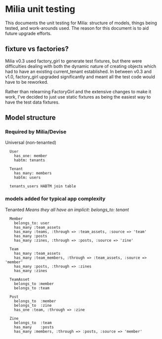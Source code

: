 # Milia unit testing

This documents the unit testing for Milia: structure of models, things
being tested, and work-arounds used. The reason for this document is
to aid future upgrade efforts.

## fixture vs factories?

Milia v0.3 used factory_girl to generate test fixtures, but there
were difficulties dealing with both the dynamic nature of creating
objects which had to have an existing current_tenant established. In
between v0.3 and v1.0, factory_girl upgraded significantly and meant
all the test code would have to be reworked.

Rather than relearning FactoryGirl and the extensive changes to
make it work, I've decided to just use static fixtures as being
the easiest way to have the test data fixtures.

## Model structure

### Required by Milia/Devise

Universal (non-tenanted)
```
  User
    has_one: member
    habtm: tenants

  Tenant
    has_many: members
    habtm: users

  tenants_users HABTM join table
```

### models added for typical app complexity

Tenanted
<i>Means they all have an implicit: belongs_to: tenant</i>

```
  Member
    belongs_to: user
    has_many :team_assets
    has_many :teams, :through => :team_assets, :source => 'team'
    has_many :posts
    has_many :zines, :through => :posts, :source => 'zine'

  Team
    has_many :team_assets
    has_many :team_members, :through => :team_assets, :source => 'member'
    has_many :posts, :through => :zines
    has_many :zines

  TeamAsset
    belongs_to :member
    belongs_to :team

  Post
    belongs_to  :member
    belongs_to  :zine
    has_one :team, :through => :zine

  Zine
    belongs_to  :team
    has_many    :posts
    has_many :members, :through => :posts, :source => 'member'
```


